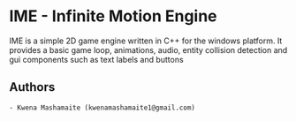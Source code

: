 # IME - Infinite Motion Engine

IME is a simple 2D game engine written in C++ for the windows platform. It
provides a basic game loop, animations, audio, entity collision detection
and gui components such as text labels and buttons

## Authors

    - Kwena Mashamaite (kwenamashamaite1@gmail.com)
